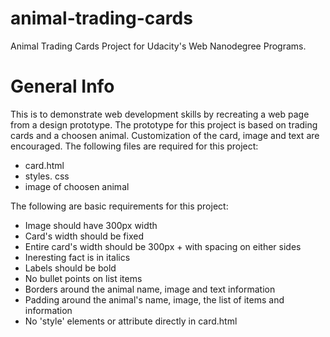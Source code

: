 # animal-trading-cards
Animal Trading Cards Project for Udacity's Web Nanodegree Programs.

# General Info
This is to demonstrate web development skills by recreating a web page from a design prototype. The prototype for this project is based on trading cards and a choosen animal. Customization of the card, image and text are encouraged. The following files are required for this project:
* card.html
* styles. css
* image of choosen animal

The following are basic requirements for this project:
* Image should have 300px width
* Card's width should be fixed
* Entire card's width should be 300px + with spacing on either sides
* Ineresting fact is in italics
* Labels should be bold
* No bullet points on list items
* Borders around the animal name, image and text information
* Padding around the animal's name, image, the list of items and information
* No 'style' elements or attribute directly in card.html

